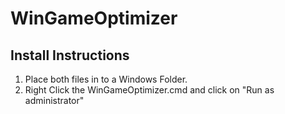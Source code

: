 # WinGameOptimizer

Install Instructions
-------------------------------------------------------------------------------------------
1. Place both files in to a Windows Folder.
2. Right Click the WinGameOptimizer.cmd and click on "Run as administrator"
   
